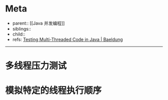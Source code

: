 # Meta

- parent:: [[Java 并发编程]]
- siblings::
- child::
- refs: [Testing Multi-Threaded Code in Java | Baeldung](https://www.baeldung.com/java-testing-multithreaded)

---

# 多线程压力测试



# 模拟特定的线程执行顺序

